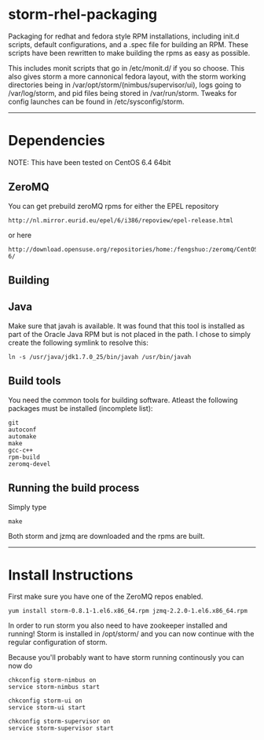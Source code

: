 storm-rhel-packaging
====================

Packaging for redhat and fedora style RPM installations, including init.d scripts, default configurations, and a .spec file for building an RPM.
These scripts have been rewritten to make building the rpms as easy as possible.

This includes monit scripts that go in /etc/monit.d/ if you so choose. This also gives storm a more cannonical fedora layout, with the storm working directories being in /var/opt/storm/(nimbus/supervisor/ui), logs going to /var/log/storm, and pid files being stored in /var/run/storm. Tweaks for config launches can be found in /etc/sysconfig/storm.

----------

Dependencies
============
NOTE: This have been tested on CentOS 6.4 64bit

ZeroMQ
------
You can get prebuild zeroMQ rpms for either the EPEL repository

    http://nl.mirror.eurid.eu/epel/6/i386/repoview/epel-release.html

or here

	http://download.opensuse.org/repositories/home:/fengshuo:/zeromq/CentOS_CentOS-6/


Building
--------

Java
-----
Make sure that javah is available. It was found that this tool is installed as part of the Oracle Java RPM but is not placed in the path. I chose to simply create the following symlink to resolve this:

    ln -s /usr/java/jdk1.7.0_25/bin/javah /usr/bin/javah

Build tools
-----------
You need the common tools for building software.
Atleast the following packages must be installed (incomplete list): 

	git
	autoconf
	automake
	make
	gcc-c++
	rpm-build
	zeromq-devel

Running the build process
-------------------------
Simply type 

	make

Both storm and jzmq are downloaded and the rpms are built.

----------

Install Instructions
=====================
First make sure you have one of the ZeroMQ repos enabled.

	yum install storm-0.8.1-1.el6.x86_64.rpm jzmq-2.2.0-1.el6.x86_64.rpm

In order to run storm you also need to have zookeeper installed and running!
Storm is installed in /opt/storm/ and you can now continue with the regular configuration of storm.

Because you'll probably want to have storm running continously you can now do

	chkconfig storm-nimbus on
	service storm-nimbus start

	chkconfig storm-ui on
	service storm-ui start

	chkconfig storm-supervisor on
	service storm-supervisor start

